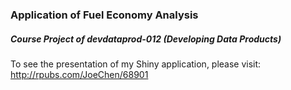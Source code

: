 ### Application of Fuel Economy Analysis

##### Course Project of devdataprod-012 (Developing Data Products)
To see the presentation of my Shiny application, please visit:
http://rpubs.com/JoeChen/68901
